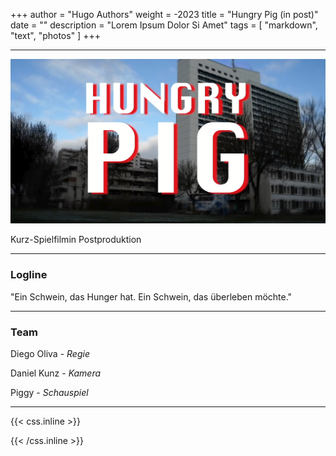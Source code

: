 +++
author = "Hugo Authors"
weight = -2023
title = "Hungry Pig (in post)"
date = ""
description = "Lorem Ipsum Dolor Si Amet"
tags = [
    "markdown",
    "text", "photos"
]
+++
___

![image alt text](/hungry-pig.png)

Kurz-Spielfilmin Postproduktion
___

### Logline 

"Ein Schwein, das Hunger hat. Ein Schwein, das überleben möchte."
___

### Team


Diego Oliva - *Regie*

Daniel Kunz  - *Kamera*

Piggy  - *Schauspiel*

___





{{< css.inline >}}
<style>
.canon { background: white; width: 100%; height: auto;}
</style>
{{< /css.inline >}}
